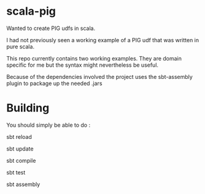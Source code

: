 scala-pig
=========

Wanted to create PIG udfs in scala.

I had not previously seen a working example of a PIG udf that was written in pure scala.

This repo currently contains two working examples. They are domain specific for me but the syntax might nevertheless be useful.

Because of the dependencies involved the project uses the sbt-assembly plugin to package up the needed .jars


Building 
========
You should simply be able to do :

  sbt reload
  
  sbt update
  
  sbt compile
  
  sbt test
  
  sbt assembly


